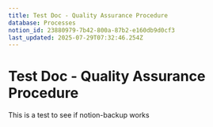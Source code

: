 ```yaml
---
title: Test Doc - Quality Assurance Procedure
database: Processes
notion_id: 23880979-7b42-800a-87b2-e160db9d0cf3
last_updated: 2025-07-29T07:32:46.254Z
---
```


# Test Doc - Quality Assurance Procedure


This is a test to see if notion-backup works

